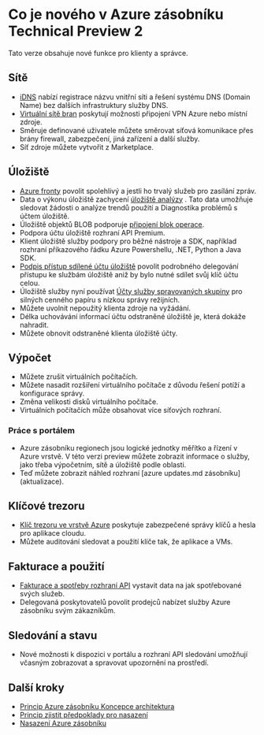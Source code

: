 <properties
    pageTitle="Co je nového ve vrstvě Azure | Microsoft Azure"
    description="Co je nového ve vrstvě Azure"
    services="azure-stack"
    documentationCenter=""
    authors="HeathL17"
    manager="byronr"
    editor=""/>

<tags
    ms.service="azure-stack"
    ms.workload="na"
    ms.tgt_pltfrm="na"
    ms.devlang="na"
    ms.topic="article"
    ms.date="10/25/2016"
    ms.author="helaw"/>

# <a name="whats-new-in-azure-stack-technical-preview-2"></a>Co je nového v Azure zásobníku Technical Preview 2
Tato verze obsahuje nové funkce pro klienty a správce.

## <a name="network"></a>Sítě   
   - [iDNS](azure-stack-understanding-dns-in-tp2.md) nabízí registrace názvu vnitřní síti a řešení systému DNS (Domain Name) bez dalších infrastruktury služby DNS.
   - [Virtuální sítě bran](azure-stack-create-vpn-connection-one-node-tp2.md) poskytují možnosti připojení VPN Azure nebo místní zdroje.
   - Směruje definované uživatele můžete směrovat síťová komunikace přes brány firewall, zabezpečení, jiná zařízení a další služby.
   - Síť zdroje můžete vytvořit z Marketplace.   

## <a name="storage"></a>Úložiště
 - [Azure fronty](https://msdn.microsoft.com/library/dd179353.aspx) povolit spolehlivý a jestli ho trvalý služeb pro zasílání zpráv.
 - Data o výkonu úložiště zachycení [úložiště analýzy](https://msdn.microsoft.com/library/azure/hh343270.aspx) . Tato data umožňuje sledovat žádosti o analýze trendů použití a Diagnostika problémů s účtem úložiště.
 - Úložiště objektů BLOB podporuje [připojení blok operace](https://msdn.microsoft.com/library/azure/mt427365.aspx).
 - Podpora účtu úložiště rozhraní API Premium.
 - Klient úložiště služby podpory pro běžné nástroje a SDK, například rozhraní příkazového řádku Azure Powershellu, .NET, Python a Java SDK. 
 - [Podpis přístup sdílené účtu úložiště](https://msdn.microsoft.com/library/azure/mt584140.aspx) povolit podrobného delegování přístupu ke službám úložiště aniž by bylo nutné sdílet svůj klíč účtu celou.  
 - Úložiště služby nyní používat [Účty služby spravovaných skupiny](https://technet.microsoft.com/library/hh831477.aspx) pro silných cenného papíru s nízkou správy režijních.
 - Můžete uvolnit nepoužitý klienta zdroje na vyžádání.
 - Délka uchovávání informací účtu odstraněné úložiště je, která dokáže nahradit.
 - Můžete obnovit odstraněné klienta úložiště účty.

## <a name="compute"></a>Výpočet
- Můžete zrušit virtuálních počítačích.
- Můžete nasadit rozšíření virtuálního počítače z důvodu řešení potíží a konfigurace správy.
- Změna velikosti disků virtuálního počítače.
- Virtuálních počítačích může obsahovat více síťových rozhraní.

### <a name="portal-experience"></a>Práce s portálem
 - Azure zásobníku regionech jsou logické jednotky měřítko a řízení v Azure vrstvě. V této verzi preview můžete zobrazit informace o služby, jako třeba výpočetním, sítě a úložiště podle oblasti.
 - Teď můžete zobrazit náhled rozhraní [azure updates.md zásobníku] (aktualizace).

## <a name="key-vault"></a>Klíčové trezoru
- [Klíč trezoru ve vrstvě Azure](azure-stack-kv-intro.md) poskytuje zabezpečené správy klíčů a hesla pro aplikace cloudu.
- Můžete auditování sledovat a použití klíče tak, že aplikace a VMs.

## <a name="billing-and-usage"></a>Fakturace a použití
 - [Fakturace a spotřeby rozhraní API](azure-stack-billing-and-chargeback.md) vystavit data na jak spotřebované svých služeb.  
 - Delegovaná poskytovatelů povolit prodejců nabízet služby Azure zásobníku svým zákazníkům.

## <a name="monitoring-and-health"></a>Sledování a stavu
 - Nové možnosti k dispozici v portálu a rozhraní API sledování umožňují včasným zobrazovat a spravovat upozornění na prostředí.  

## <a name="next-steps"></a>Další kroky
- [Princip Azure zásobníku Koncepce architektura](azure-stack-architecture.md)      
- [Princip zjistit předpoklady pro nasazení](azure-stack-deploy.md)
- [Nasazení Azure zásobníku](azure-stack-run-powershell-script.md)

  
